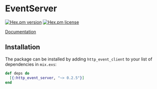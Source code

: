 # EventServer

[![Hex.pm version](https://img.shields.io/hexpm/v/http_event_server.svg)](https://hex.pm/packages/http_event_server)
[![Hex.pm license](https://img.shields.io/hexpm/l/http_event_server.svg)](https://github.com/humphreyja/http_event_server/blob/master/LICENSE.txt)

[Documentation](https://hexdocs.pm/http_event_server/api-reference.html)

## Installation

The package can be installed by adding `http_event_client` to your list of dependencies in `mix.exs`:

```elixir
def deps do
  [{:http_event_server, "~> 0.2.5"}]
end
```
